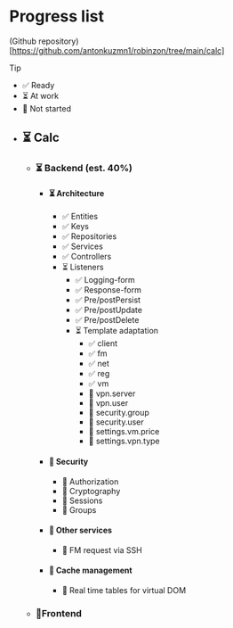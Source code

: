# Progress list
(Github repository)[https://github.com/antonkuzmn1/robinzon/tree/main/calc]

> [!TIP]
> - ✅ Ready
> - ⏳ At work
> - 🛑 Not started

- ## ⏳ Calc
    - ### ⏳ Backend (est. 40%)
        - #### ⏳ Architecture
            - ✅ Entities
            - ✅ Keys
            - ✅ Repositories
            - ✅ Services
            - ✅ Controllers
            - ⏳ Listeners
                - ✅ Logging-form
                - ✅ Response-form
                - ✅ Pre/postPersist
                - ✅ Pre/postUpdate
                - ✅ Pre/postDelete
                - ⏳ Template adaptation
                    - ✅ client
                    - ✅ fm
                    - ✅ net
                    - ✅ reg
                    - ✅ vm
                    - 🛑 vpn.server
                    - 🛑 vpn.user
                    - 🛑 security.group
                    - 🛑 security.user
                    - 🛑 settings.vm.price
                    - 🛑 settings.vpn.type
        - #### 🛑 Security
            - 🛑 Authorization
            - 🛑 Cryptography
            - 🛑 Sessions
            - 🛑 Groups
        - #### 🛑 Other services
            - 🛑 FM request via SSH
        - #### 🛑 Cache management
            - 🛑 Real time tables for virtual DOM
    - ### 🛑Frontend